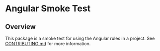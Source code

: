 # Angular Smoke Test

## Overview

This package is a smoke test for using the Angular rules in a project. See [CONTRIBUTING.md](../../CONTRIBUTING.md#smoke-tests) for more information.
